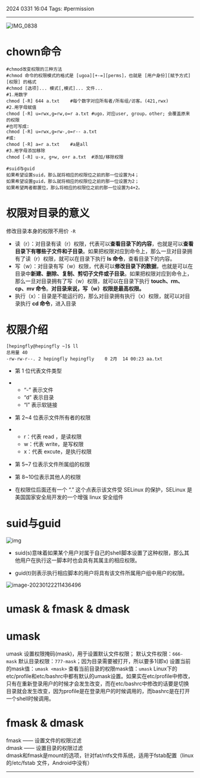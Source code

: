 2024 0331 16:04
Tags: #permission

---

![IMG_0838](https://illyber-images.oss-cn-chengdu.aliyuncs.com/202302112026308.png)

# chown命令
```shell
#chmod改变权限的三种方法
#chmod 命令的权限模式的格式是 [ugoa][+-=][perms]，也就是 [用户身份][赋予方式][权限] 的格式
#chmod [选项]... 模式[,模式]... 文件...
#1.用数字
chmod [-R] 644 a.txt	#每个数字对应所有者/所有组/访客。(421,rwx)
#2.用字母赋值
chmod [-R] u=rwx,g=rw,o=r a.txt	#ugo，对应user, group，other; 会覆盖原来的权限
#也可写成:
chmod [-R] u=rwx,g=rw-,o=r-- a.txt
#或:
chmod [-R] a=r a.txt	#a是all
#3.用字母添加移除
chmod [-R] u-x, g+w, o+r a.txt	#添加/移除权限

#suid与guid
如果希望设置suid，那么就将相应的权限位之前的那一位设置为4；
如果希望设置guid，那么就将相应的权限位之前的那一位设置为2；
如果希望两者都置位，那么将相应的权限位之前的那一位设置为4+2。
```

# 权限对目录的意义

修改目录本身的权限不用价 `-R`

- 读（r）：对目录有读（r）权限，代表可以**查看目录下的内容**，也就是可以**查看目录下有哪些子文件和子目录**。如果把权限对应到命令上，那么一旦对目录拥有了读（r）权限，就可以在目录下执行 **ls 命令**，查看目录下的内容。
- 写（w）：对目录有写（w）权限，代表可以**修改目录下的数据**，也就是可以在目录中**新建、删除、复制、剪切子文件或子目录**。如果把权限对应到命令上，那么一旦对目录拥有了写（w）权限，就可以在目录下执行 **touch、rm、cp、mv 命令**。**对目录来说，写（w）权限是最高权限。**
- 执行（x）：目录是不能运行的，那么对目录拥有执行（x）权限，就可以对目录执行 **cd 命令**，进入目录

# 权限介绍

```shell
[hepingfly@hepingfly ~]$ ll
总用量 40
-rw-rw-r--. 2 hepingfly hepingfly    0 2月  14 00:23 aa.txt
```

- 第 1 位代表文件类型

- - “-” 表示文件
  - “d” 表示目录
  - “l” 表示软链接

- 第 2~4 位表示文件所有者的权限

- - r：代表 read ，是读权限
  - w：代表 write，是写权限
  - x：代表 excute，是执行权限

- 第 5~7 位表示文件所属组的权限

- 第 8~10位表示其他人的权限

- 在权限位后面还有一个 “.” 这个点表示该文件受 SELinux 的保护，SELinux 是美国国家安全局开发的一个增强 linux 安全组件

# suid与guid

![img](https://illyber-images.oss-cn-chengdu.aliyuncs.com/202301281946411.png)

- suid(s)意味着如果某个用户对属于自己的shell脚本设置了这种权限，那么其他用户在执行这一脚本时也会具有其属主的相应权限。

- guid(t)则表示执行相应脚本的用户将具有该文件所属用户组中用户的权限。

![image-20230122211436496](https://illyber-images.oss-cn-chengdu.aliyuncs.com/202301281946412.png)

# umask & fmask & dmask

# umask

umask 设置权限掩码(mask)，用于设置默认文件权限；
默认文件权限：`666-mask`
默认目录权限：`777-mask`；因为目录需要被打开，所以要多1(即x)
设置当前的mask值：`umask <mask>`
查看当前目录的权限mask值：`umask`
Linux下的etc/profile和etc/bashrc中都有默认的umask设置。如果实在etc/profile中修改，只有在重新登录用户的时候才会发生改变，而在etc/bashrc中修改的话要是切换目录就会发生改变，因为profile是在登录用户的时候调用的，而bashrc是在打开一个shell时候调用。

# fmask & dmask

fmask —— 设置文件的权限过滤  
dmask —— 设置目录的权限过滤  
dmask和fmask是mount的选项，针对fat/ntfs文件系统，适用于fstab配置（linux的/etc/fstab 文件，Android中没有）




---
